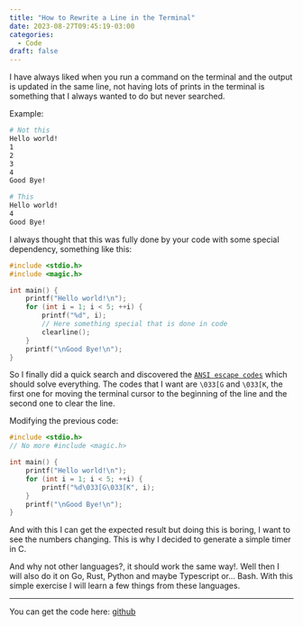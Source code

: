 ```yaml
---
title: "How to Rewrite a Line in the Terminal"
date: 2023-08-27T09:45:19-03:00
categories:
  - Code
draft: false
---
```


I have always liked when you run a command on the terminal and the output is updated in the same line, not having lots of prints in the terminal is something that I always wanted to do but never searched.

Example:
```bash
# Not this
Hello world!
1
2
3
4
Good Bye!

# This
Hello world!
4
Good Bye!
```

I always thought that this was fully done by your code with some special dependency, something like this:
```C
#include <stdio.h>
#include <magic.h>

int main() {
	printf("Hello world!\n");
	for (int i = 1; i < 5; ++i) {
		printf("%d", i);
		// Here something special that is done in code
		clearline();
	}
	printf("\nGood Bye!\n");
}
```

So I finally did a quick search and discovered the [`ANSI escape codes`](https://en.wikipedia.org/wiki/ANSI_escape_code) which should solve everything. The codes that I want are `\033[G` and `\033[K`, the first one for moving the terminal cursor to the beginning of the line and the second one to clear the line.

Modifying the previous code:
```C
#include <stdio.h>
// No more #include <magic.h>

int main() {
	printf("Hello world!\n");
	for (int i = 1; i < 5; ++i) {
		printf("%d\033[G\033[K", i);
	}
	printf("\nGood Bye!\n");
}
```

And with this I can get the expected result but doing this is boring, I want to see the numbers changing. This is why I decided to generate a simple timer in C.

And why not other languages?, it should work the same way!. Well then I will also do it on Go, Rust, Python and maybe Typescript or... Bash. With this simple exercise I will learn a few things from these languages.

---
You can get the code here: [github](https://github.com/Leonardo-de-Requesens/Timer)

